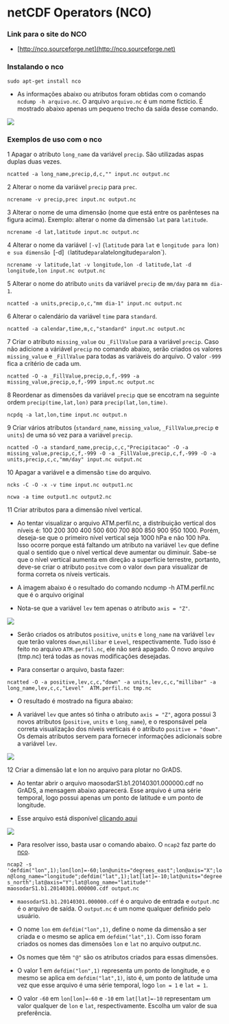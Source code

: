netCDF Operators (NCO)
======================

### Link para o site do NCO

+ [http://nco.sourceforge.net](http://nco.sourceforge.net)


### Instalando o nco

`sudo apt-get install nco`

+ As informações abaixo ou atributos foram obtidas com o comando `ncdump -h arquivo.nc`. O arquivo `arquivo.nc` é um nome fictício. É mostrado abaixo apenas um pequeno trecho da saída desse comando.

![](../../images/nco_fig01.png)

### Exemplos de uso com o nco

1 Apagar o atributo `long_name` da variável `precip`. São utilizadas aspas duplas duas vezes.

`ncatted -a long_name,precip,d,c,"" input.nc output.nc`

2 Alterar o nome da variável `precip` para `prec`.

`ncrename -v precip,prec input.nc output.nc`

3 Alterar o nome de uma dimensão (nome que está entre os parênteses na figura acima). Exemplo: alterar o nome da dimensão `lat` para `latitude`.

`ncrename -d lat,latitude input.nc output.nc`

4 Alterar o nome da variável `[-v]` (`latitude` para `lat` e `longitude para `lon`) e sua dimensão `[-d]` (`latitude` para `lat` e `longitude` para `lon`).

`ncrename -v latitude,lat -v longitude,lon -d latitude,lat -d longitude,lon input.nc output.nc`

5 Alterar o nome do atributo `units` da variável `precip` de `mm/day` para `mm dia-1`.

`ncatted -a units,precip,o,c,"mm dia-1" input.nc output.nc`

6 Alterar o calendário da variável `time` para `standard`.

`ncatted -a calendar,time,m,c,"standard" input.nc output.nc`

7 Criar o atributo `missing_value` ou `_FillValue` para a variável `precip`. Caso não adicione a váriável `precip` no comando abaixo, serão criados os valores `missing_value` e `_FillValue` para todas as variáveis do arquivo. O valor `-999` fica a critério de cada um.

`ncatted -O -a _FillValue,precip,o,f,-999 -a missing_value,precip,o,f,-999 input.nc output.nc`
 
8 Reordenar as dimensões da variável `precip` que se encotram na seguinte ordem `precip(time,lat,lon)` para `precip(lat,lon,time)`.

`ncpdq -a lat,lon,time input.nc output.n`

9 Criar vários atributos (`standard_name`, `missing_value`, `_FillValue`,`precip` e `units`) de uma só vez para a variável `precip`.

`ncatted -O -a standard_name,precip,c,c,"Precipitacao" -O -a missing_value,precip,c,f,-999 -O -a _FillValue,precip,c,f,-999 -O -a units,precip,c,c,"mm/day" input.nc output.nc`

10 Apagar a variável e a dimensão `time` do arquivo.

`ncks -C -O -x -v time input.nc output1.nc`

`ncwa -a time output1.nc output2.nc`

11 Criar atributos para a dimensão nível vertical. 

  + Ao tentar visualizar o arquivo ATM.perfil.nc, a distribuição vertical dos níveis é: 100 200 300 400 500 600 700 800 850 900 950 1000. Porém, deseja-se que o primeiro nível vertical seja 1000 hPa e não 100 hPa. Isso ocorre porque está faltando um atributo na variável `lev` que define qual o sentido que o nível vertical deve aumentar ou diminuir. Sabe-se que o nível vertical aumenta em direção a superfície terrestre, portanto, deve-se criar o atributo `positve` com o valor `down` para visualizar de forma correta os níveis verticais.
  
  + A imagem abaixo é o resultado do comando ncdump -h ATM.perfil.nc que é o arquivo original
  
  + Nota-se que a variável `lev` tem apenas o atributo `axis = "Z"`. 

![](../../images/nco_fig02.png)
   
  + Serão criados os atributos `positive`, `units` e `long_name` na variável `lev` que terão valores `down`,`millibar` e `Level`, respectivamente. Tudo isso é feito no arquivo `ATM.perfil.nc`, ele não será apagado. O novo arquivo (tmp.nc) terá todas as novas modificações desejadas.

  + Para consertar o arquivo, basta fazer:

`ncatted -O -a positive,lev,c,c,"down" -a units,lev,c,c,"millibar" -a long_name,lev,c,c,"Level"  ATM.perfil.nc tmp.nc`

  + O resultado é mostrado na figura abaixo:

  + A variável `lev` que antes só tinha o atributo `axis = "Z"`, agora possui 3 novos atributos (`positive`, `units` e `long_name`), e o responsável pela correta visualização dos níveis verticais é o atributo `positive = "down"`. Os demais atributos servem para fornecer informações adicionais sobre a variável `lev`.

![](../../images/nco_fig03.png)
   
12 Criar a dimensão lat e lon no arquivo para plotar no GrADS.

  + Ao tentar abrir o arquivo maosodarS1.b1.20140301.000000.cdf no GrADS, a mensagem abaixo aparecerá. Esse arquivo é uma série temporal, logo possui apenas um ponto de latitude e um ponto de longitude.
  
  + Esse arquivo está disponível [clicando aqui](https://drive.google.com/open?id=1bNrCZRfvM5C1eALTUI7VsAzkuFd29jJr)

![](../../images/nco_fig04.png)
   
  + Para resolver isso, basta usar o comando abaixo. O `ncap2` faz parte do [nco](http://nco.sourceforge.net).

`ncap2 -s 'defdim("lon",1);lon[lon]=-60;lon@units="degrees_east";lon@axis="X";lon@long_name="longitude";defdim("lat",1);lat[lat]=-10;lat@units="degrees_north";lat@axis="Y";lat@long_name="latitude"' maosodarS1.b1.20140301.000000.cdf output.nc`

  + `maosodarS1.b1.20140301.000000.cdf` é o arquivo de entrada e `output.`nc é o arquivo de saída. O `output.nc` é um nome qualquer definido pelo usuário.
  
  + O nome `lon` em `defdim("lon",1)`, define o nome da dimensão a ser criada e o mesmo se aplica em `defdim("lat",1)`. Com isso foram criados os nomes das dimensões `lon` e `lat` no arquivo output.nc.
  
  + Os nomes que têm `"@"` são os atributos criados para essas dimensões.
  
  + O valor 1 em `defdim("lon",1)` representa um ponto de longitude, e o mesmo se aplica em `defdim("lat",1)`, isto é, um ponto de latitude uma vez que esse arquivo é uma série temporal, logo `lon = 1` e `lat = 1`.
  
  + O valor `-60` em `lon[lon]=-60` e `-10` em `lat[lat]=-10` representam um valor qualquer de `lon` e `lat`, respectivamente. Escolha um valor de sua preferência.